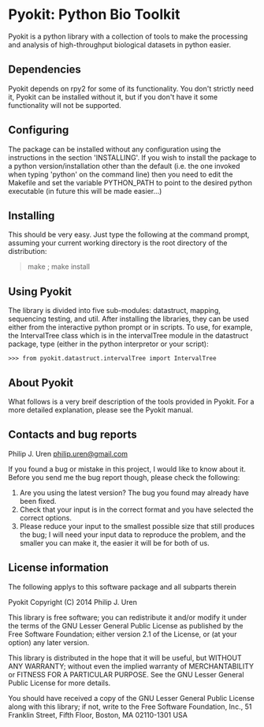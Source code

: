 Pyokit: Python Bio Toolkit
==========================

Pyokit is a python library with a collection of tools to make the processing
and analysis of high-throughput biological datasets in python easier. 

Dependencies
------------
Pyokit depends on rpy2 for some of its functionality. You don't strictly
need it, Pyokit can be installed without it, but if you don't have it some 
functionality will not be supported. 

Configuring 
-----------
The package can be installed without any configuration using the instructions
in the section 'INSTALLING'. If you wish to install the package to a python
version/installation other than the default (i.e. the one invoked when 
typing 'python' on the command line) then you need to edit the Makefile and 
set the variable PYTHON_PATH to point to the desired python executable 
(in future this will be made easier...)

Installing
----------
This should be very easy. Just type the following at the command prompt,
assuming your current working directory is the root directory of the 
distribution:

  > make ; make install

Using Pyokit
------------
  The library is divided into five sub-modules: datastruct, mapping, sequencing
  testing, and util. After installing the libraries, they can be used either from
  the interactive python prompt or in scripts. To use, for example, the 
  IntervalTree class which is in the intervalTree module in the datastruct 
  package, type (either in the python interpretor or your script):
        
    >>> from pyokit.datastruct.intervalTree import IntervalTree

About Pyokit
------------
  What follows is a very breif description of the tools provided in Pyokit.
  For a more detailed explanation, please see the Pyokit manual. 

Contacts and bug reports
------------------------
Philip J. Uren philip.uren@gmail.com

If you found a bug or mistake in this project, I would like to know about it. 
Before you send me the bug report though, please check the following:

1. Are you using the latest version? The bug you found may already have been fixed.
2. Check that your input is in the correct format and you have selected the correct options.
3. Please reduce your input to the smallest possible size that still produces the bug; 
   I will need your input data to reproduce the problem, and the smaller you can make it, 
   the easier it will be for both of us.

License information
-------------------

  The following applys to this software package and all subparts therein  

Pyokit Copyright (C) 2014 Philip J. Uren

This library is free software; you can redistribute it and/or modify it under 
the terms of the GNU Lesser General Public License as published by the Free 
Software Foundation; either version 2.1 of the License, or (at your option) 
any later version.

This library is distributed in the hope that it will be useful, but WITHOUT 
ANY WARRANTY; without even the implied warranty of MERCHANTABILITY or FITNESS 
FOR A PARTICULAR PURPOSE. See the GNU Lesser General Public License for more 
details.

You should have received a copy of the GNU Lesser General Public License along 
with this library; if not, write to the Free Software Foundation, Inc., 51 
Franklin Street, Fifth Floor, Boston, MA 02110-1301 USA

